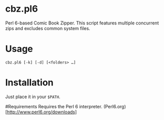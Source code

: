 # cbz.pl6
Perl 6-based Comic Book Zipper. This script features multiple concurrent zips and excludes common system files.

# Usage
`cbz.pl6 [-k] [-d] [<folders> …]`

# Installation
Just place it in your `$PATH`.

#Requirements
Requires the Perl 6 interpreter. (Perl6.org)[http://www.perl6.org/downloads]
